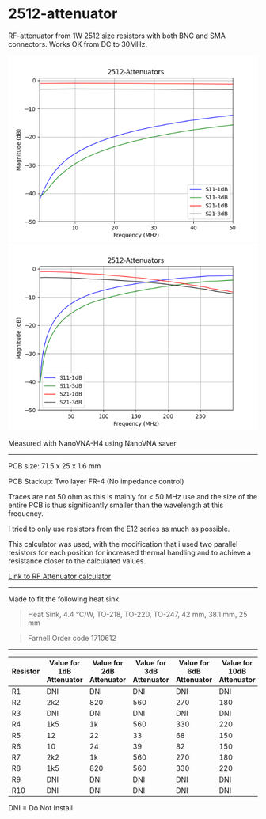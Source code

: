 # 2512-attenuator
RF-attenuator from 1W 2512 size resistors with both BNC and SMA connectors. Works OK from DC to 30MHz. 

![graph](2512-Attenuator_1M-50M.png)
![graph](2512-Attenuator_1M-300M.png)

Measured with NanoVNA-H4 using NanoVNA saver 

---

PCB size: 71.5 x  25 x 1.6 mm

PCB Stackup: Two layer FR-4 (No impedance control) 

Traces are not 50 ohm as this is mainly for < 50 MHz use and the size of the entire PCB is thus significantly smaller than the wavelength at this frequency. 

I tried to only use resistors from the E12 series as much as possible.

This calculator was used, with the modification that i used two parallel resistors for each position for increased thermal handling and to achieve a resistance closer to the calculated values. 

[Link to RF Attenuator calculator](https://leleivre.com/rf_pipad.html)

---

Made to fit the following heat sink. 

> Heat Sink, 4.4 °C/W, TO-218, TO-220, TO-247, 42 mm, 38.1 mm, 25 mm

> Farnell Order code 1710612

---

| Resistor | Value for 1dB Attenuator | Value for 2dB Attenuator | Value for 3dB Attenuator | Value for 6dB Attenuator | Value for 10dB Attenuator | Value for 30dB Attenuator |
|----------|--------------------------|--------------------------|--------------------------|--------------------------|---------------------------|---------------------------|
| R1       | DNI                      | DNI                      | DNI                      | DNI                      | DNI                       | DNI                       |
| R2       | 2k2                      | 820                      | 560                      | 270                      | 180                       | 820                       |
| R3       | DNI                      | DNI                      | DNI                      | DNI                      | DNI                       | DNI                       |
| R4       | 1k5                      | 1k                       | 560                      | 330                      | 220                       | 22k                       |
| R5       | 12                       | 22                       | 33                       | 68                       | 150                       | 56                        |
| R6       | 10                       | 24                       | 39                       | 82                       | 150                       | 1k                        |
| R7       | 2k2                      | 1k                       | 560                      | 270                      | 180                       | 820                       |
| R8       | 1k5                      | 820                      | 560                      | 330                      | 220                       | 22k                       |
| R9       | DNI                      | DNI                      | DNI                      | DNI                      | DNI                       | DNI                       |
| R10      | DNI                      | DNI                      | DNI                      | DNI                      | DNI                       | DNI                       |

DNI = Do Not Install
